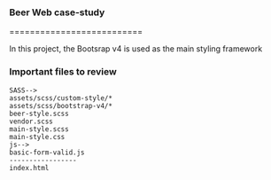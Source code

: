 
### Beer Web case-study
==========================


In this project, the Bootsrap v4 is used as the main styling framework


### Important files to review
```
SASS-->
assets/scss/custom-style/*
assets/scss/bootstrap-v4/*
beer-style.scss
vendor.scss
main-style.scss
main-style.css
js-->
basic-form-valid.js
-----------------
index.html
```


